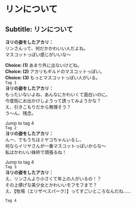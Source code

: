 # リンについて

  
## Subtitle: リンについて
  
**ヨリの姿をしたアカリ：**  
リンさんって、何だかかわいい人だよね。  
マスコットっぽい感じがいいな～  
  
**Choice: (1)**  あまり外に出ないけどね。  
**Choice: (2)**  アカリもギルドのマスコットっぽい。  
**Choice: (3)**  もっとマスコットっぽい人がいる。  
`Tag 1`  
**ヨリの姿をしたアカリ：**  
もったいないよね、あんなにかわいくて面白いのに。  
今度街にお出かけしようって誘ってみようかな？  
え、引きこもりだから無理そう？  
う～ん、残念。  
  
Jump to tag 4  
`Tag 2`  
**ヨリの姿をしたアカリ：**  
んー、でもうちはミヤコちゃんいるし、  
何ならイリヤさんが一番マスコットっぽいからな～  
私はかわいい妹枠で頑張るね！  
  
Jump to tag 4  
`Tag 3`  
**ヨリの姿をしたアカリ：**  
え、リンさんより小さくて年上の人がいるの！？  
その上儚げな美少女とかわいいモフモフまで？  
え、【牧場（エリザベスパーク）】ってすごいところなんだね……  
  
`Tag 4`  
